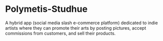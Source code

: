 # Polymetis-Studhue
A hybrid app (social media slash e-commerce platform) dedicated to indie artists where they can promote their arts by posting pictures, accept commissions from customers, and sell their products.
